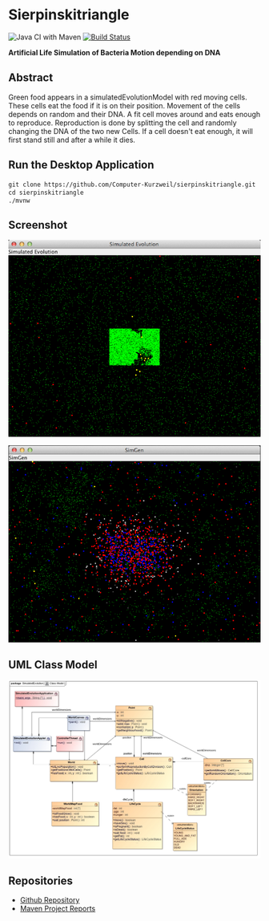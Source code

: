 # Sierpinskitriangle


![Java CI with Maven](https://github.com/Computer-Kurzweil/sierpinskitriangle/workflows/Java%20CI%20with%20Maven/badge.svg)
[![Build Status](https://travis-ci.com/Computer-Kurzweil/sierpinskitriangle.svg?branch=master)](https://travis-ci.com/Computer-Kurzweil/sierpinskitriangle)

**Artificial Life Simulation of Bacteria Motion depending on DNA**

## Abstract

Green food appears in a simulatedEvolutionModel with red moving cells. These cells eat the food if it is on their position.
Movement of the cells depends on random and their DNA. A fit cell moves around and eats enough to reproduce.
Reproduction is done by splitting the cell and randomly changing the DNA of the two new Cells.
If a cell doesn't eat enough, it will first stand still and after a while it dies.


## Run the Desktop Application

```
git clone https://github.com/Computer-Kurzweil/sierpinskitriangle.git
cd sierpinskitriangle
./mvnw
```

## Screenshot

![Early Screen](src/main/resources/img/screen1.png)

![Later Screen](src/main/resources/img/screen2.png)


## UML Class Model
![UML Class Model](src/main/resources/img/Class_Model.jpg)


## Repositories
* [Github Repository](https://github.com/Computer-Kurzweil/sierpinskitriangle)
* [Maven Project Reports](https://java.woehlke.org/sierpinskitriangle/readme2.html)
